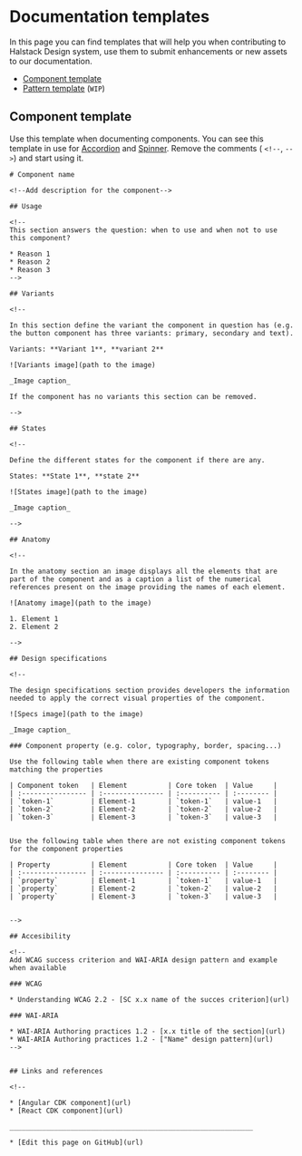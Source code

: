 # Documentation templates

In this page you can find templates that will help you when contributing to Halstack Design system, use them to submit enhancements or new assets to our documentation.

* [Component template](#component-template)
* [Pattern template](#pattern-template) (`WIP`)

## Component template

Use this template when documenting components. You can see this template in use for [Accordion](https://github.com/dxc-technology/halstack-style-guide/blob/master/guidelines/components/accordion/README.md) and [Spinner](https://github.com/dxc-technology/halstack-style-guide/blob/master/guidelines/components/spinner/README.md). Remove the comments ( `<!--`, `-->`) and start using it.
```
# Component name

<!--Add description for the component-->

## Usage

<!--
This section answers the question: when to use and when not to use this component?

* Reason 1
* Reason 2
* Reason 3
-->

## Variants

<!--

In this section define the variant the component in question has (e.g. the button component has three variants: primary, secondary and text).

Variants: **Variant 1**, **variant 2**

![Variants image](path to the image)

_Image caption_

If the component has no variants this section can be removed.

-->

## States

<!--

Define the different states for the component if there are any.

States: **State 1**, **state 2**

![States image](path to the image)

_Image caption_

-->

## Anatomy

<!--

In the anatomy section an image displays all the elements that are part of the component and as a caption a list of the numerical references present on the image providing the names of each element.

![Anatomy image](path to the image)

1. Element 1
2. Element 2

-->

## Design specifications

<!--

The design specifications section provides developers the information needed to apply the correct visual properties of the component.

![Specs image](path to the image)

_Image caption_

### Component property (e.g. color, typography, border, spacing...)

Use the following table when there are existing component tokens matching the properties

| Component token   | Element          | Core token  | Value     |
| :---------------- | :--------------- | :---------- | :-------- |
| `token-1`         | Element-1        | `token-1`   | value-1   |
| `token-2`         | Element-2        | `token-2`   | value-2   |
| `token-3`         | Element-3        | `token-3`   | value-3   |


Use the following table when there are not existing component tokens for the component properties

| Property          | Element          | Core token  | Value     |
| :---------------- | :--------------- | :---------- | :-------- |
| `property`        | Element-1        | `token-1`   | value-1   |
| `property`        | Element-2        | `token-2`   | value-2   |
| `property`        | Element-3        | `token-3`   | value-3   |


-->

## Accesibility

<!--
Add WCAG success criterion and WAI-ARIA design pattern and example when available

### WCAG 

* Understanding WCAG 2.2 - [SC x.x name of the succes criterion](url)

### WAI-ARIA

* WAI-ARIA Authoring practices 1.2 - [x.x title of the section](url)
* WAI-ARIA Authoring practices 1.2 - ["Name" design pattern](url)
-->


## Links and references

<!--

* [Angular CDK component](url)
* [React CDK component](url)

____________________________________________________________

* [Edit this page on GitHub](url)

```
